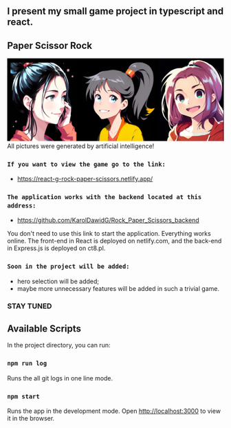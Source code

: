 ## I present my small game project in typescript and react.

## Paper Scissor Rock
![Przykładowy obrazek](/public/img/allgirls.jpg)
All pictures were generated by artificial intelligence!

### `If you want to view the game go to the link:`

 - https://react-g-rock-paper-scissors.netlify.app/

### `The application works with the backend located at this address:`

- https://github.com/KarolDawidG/Rock_Paper_Scissors_backend

You don't need to use this link to start the application. Everything works online.
The front-end in React is deployed on netlify.com, and the back-end in Express.js is deployed on ct8.pl.

### `Soon in the project will be added:`
- hero selection will be added;
- maybe more unnecessary features will be added in such a trivial game.

### STAY TUNED

## Available Scripts

In the project directory, you can run:

### `npm run log`

Runs the all git logs in one line mode.


### `npm start`

Runs the app in the development mode.
Open [http://localhost:3000](http://localhost:3000) to view it in the browser.




